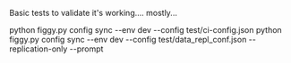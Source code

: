 Basic tests to validate it's working.... mostly...

python figgy.py config sync --env dev --config test/ci-config.json
python figgy.py config sync --env dev --config test/data_repl_conf.json --replication-only --prompt

